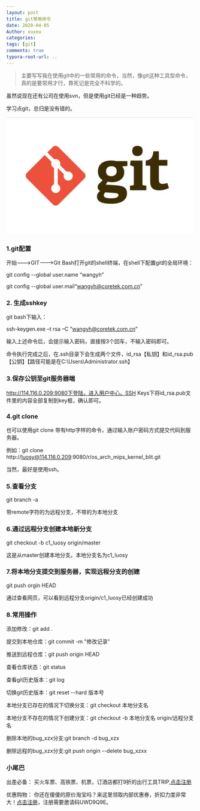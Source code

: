 ```yaml
---
layout: post
title: git常用命令
date: 2020-04-05
Author: xuxeu
categories: 
tags: [git]
comments: true
typora-root-url: ..
---
```


> 主要写写我在使用git中的一些常用的命令，当然，像git这种工具型命令，真的是要常用才行，靠死记是完全不科学的。

虽然说现在还有公司在使用svn，但是使用git已经是一种趋势。

学习点git，总归是没有错的。

![git](/images/2020-04-05-git/git.jpg)

### 1.git配置

开始--->GIT--->Git Bash打开git的shell终端，在shell下配置git的全局环境：

git config --global user.name “wangyh”

git config --global user.mail“wangyh@coretek.com.cn”

### 2. 生成sshkey

git bash下输入：

ssh-keygen.exe –t rsa –C “wangyh@coretek.com.cn”

输入上述命令后，会提示输入密码，直接按3个回车，不输入密码即可。

命令执行完成之后，在.ssh目录下会生成两个文件，id_rsa【私钥】和id_rsa.pub【公钥】【路径可能是在C:\Users\Administrator\.ssh】

### 3.保存公钥至git服务器端

http://114.116.0.209:9080下登陆，进入用户中心。SSH Keys下将id_rsa.pub文件里的内容全部复制到key框，确认即可。

### 4.git clone

也可以使用git clone 带有http字样的命令，通过输入账户密码方式提交代码到服务器。

例如：git clone http://luosy@114.116.0.209:9080/r/os_arch_mips_kernel_blit.git

当然，最好是使用ssh。

### 5.查看分支

git branch -a

带remote字符的为远程分支，不带的为本地分支

### 6.通过远程分支创建本地新分支

git checkout -b c1_luosy origin/master

这是从master创建本地分支。本地分支名为c1_luosy

### 7.将本地分支提交到服务器，实现远程分支的创建

git push orgin HEAD

通过查看网页，可以看到远程分支origin/c1_luosy已经创建成功

### 8.常用操作

添加修改：git add .

提交到本地仓库：git commit -m "修改记录"

推送到远程仓库：git push origin HEAD

查看仓库状态：git status

查看git历史版本：git log

切换git历史版本：git reset --hard 版本号

本地分支已存在的情况下切换分支：git checkout 本地分支名

本地分支不存在的情况下创建分支：git checkout -b 本地分支名 origin/远程分支名

删除本地的bug_xzx分支:git branch -d bug_xzx

删除远程的bug_xzx分支:git push origin --delete bug_xzxx

### 小尾巴

出差必备：
买火车票、高铁票、机票，订酒店都打9折的出行工具TRIP,[点击注册](https://h5.itrip.world/#/register/6tpd1Z)

优惠购物：
你还在傻傻的原价淘宝吗？来这里领取内部优惠券，折扣力度非常大！[点击注册](http://url.cn/5KRkJq6)，注册需要邀请码UWD9Q9E。